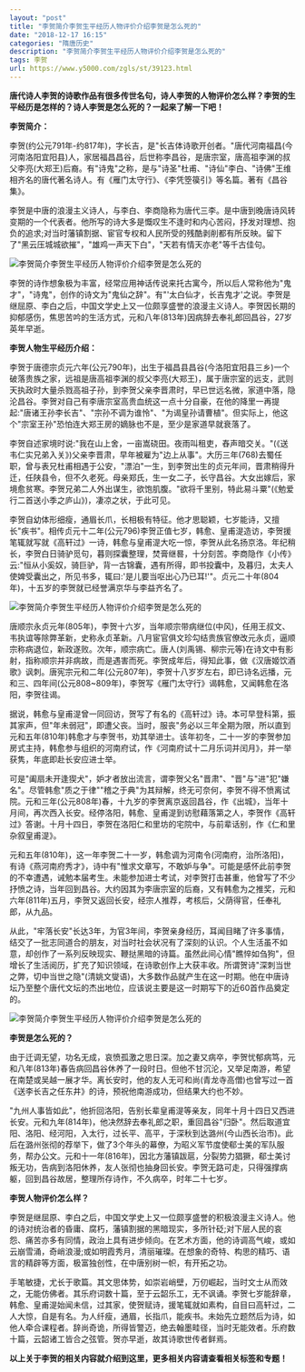 ```yaml
---
layout: "post"
title: "李贺简介李贺生平经历人物评价介绍李贺是怎么死的"
date: "2018-12-17 16:15"
categories: "隋唐历史"
description: "李贺简介李贺生平经历人物评价介绍李贺是怎么死的"
tags: 李贺
url: https://www.y5000.com/zgls/st/39123.html
---
```






**唐代诗人李贺的诗歌作品有很多传世名句，诗人李贺的人物评价怎么样？李贺的生平经历是怎样的？诗人李贺是怎么死的？一起来了解一下吧！**

 **李贺简介：**

李贺(约公元791年-约817年)，字长吉，是"长吉体诗歌开创者。"唐代河南福昌(今河南洛阳宜阳县)人，家居福昌昌谷，后世称李昌谷，是唐宗室，唐高祖李渊的叔父李亮(大郑王)后裔。有"诗鬼"之称，是与"诗圣"杜甫、"诗仙"李白、"诗佛"王维相齐名的唐代著名诗人。有《雁门太守行》、《李凭箜篌引》等名篇。著有《昌谷集》。

李贺是中唐的浪漫主义诗人，与李白、李商隐称为唐代三李。是中唐到晚唐诗风转变期的一个代表者。他所写的诗大多是慨叹生不逢时和内心苦闷，抒发对理想、抱负的追求;对当时藩镇割据、宦官专权和人民所受的残酷剥削都有所反映。留下了"黑云压城城欲摧"，"雄鸡一声天下白"，"天若有情天亦老"等千古佳句。

![李贺简介李贺生平经历人物评价介绍李贺是怎么死的](https://img.y5000.com/uploads/allimg/181221/2314e17ca6c8fb6b2727c06db6d35817.jpg)

李贺的诗作想象极为丰富，经常应用神话传说来托古寓今，所以后人常称他为"鬼才"，"诗鬼"，创作的诗文为"鬼仙之辞"。有"'太白仙才，长吉鬼才'之说。李贺是继屈原、李白之后，中国文学史上又一位颇享盛誉的浪漫主义诗人。李贺因长期的抑郁感伤，焦思苦吟的生活方式，元和八年(813年)因病辞去奉礼郎回昌谷，27岁英年早逝。

 **李贺人物生平经历介绍：**

李贺于唐德宗贞元六年(公元790年)，出生于福昌县昌谷(今洛阳宜阳县三乡)一个破落贵族之家，远祖是唐高祖李渊的叔父李亮(大郑王)，属于唐宗室的远支，武则天执政时大量杀戮高祖子孙，到李贺父亲李晋肃时，早已世远名微，家道中落，隐沦昌谷。李贺对自己有李唐宗室高贵血统这一点十分自豪，在他的降里一再提起:"唐诸王孙李长吉"、"宗孙不调为谁怜"、"为谒皇孙请曹植"。但实际上，他这个"宗室王孙"恐怕连大郑王房的嫡脉也不是，至少是家道早就衰落了。

李贺自述家境时说:"我在山上舍，一亩嵩硗田。夜雨叫租吏，舂声暗交关。"(《送韦仁实兄弟入关》)父亲李晋肃，早年被雇为"边上从事"。大历三年(768)去蜀任职，曾与表兄杜甫相遇于公安，"漂泊"一生，到李贺出生的贞元年间，晋肃稍得升迁，任陕县令，但不久老死。母亲郑氏，生一女二子，长守昌谷。大女出嫁后，家境愈贫寒。李贺兄弟二人外出谋生，欲饱肌腹。"欲将千里别，特此易斗粟"(《勉爱行二首送小季之庐山》)，凄凉之状，于此可见。

李贺自幼体形细瘦，通眉长爪，长相极有特征。他才思聪颖，七岁能诗，又擅长"疾书"。相传贞元十二年(公元796)李贺正值七岁，韩愈、皇甫湜造访，李贺援笔辄就写就《高轩过》一诗，韩愈与皇甫湜大吃一惊，李贺从此名扬京洛。年纪稍长，李贺白日骑驴觅句，暮则探囊整理，焚膏继晷，十分刻苦。李商隐作《小传》云:"恒从小奚奴，骑巨驴，背一古锦囊，遇有所得，即书投囊中，及暮归，太夫人使婢受囊出之，所见书多，辄曰:'是儿要当呕出心乃已耳!'"。贞元二十年(804年)，十五岁的李贺就已经誉满京华与李益齐名了。

![李贺简介李贺生平经历人物评价介绍李贺是怎么死的](https://img.y5000.com/uploads/allimg/181221/fae07faf5328715145b35ea1cf692b3c.jpg)

唐顺宗永贞元年(805年)，李贺十六岁，当年顺宗带病继位(中风)，任用王叔文、韦执谊等除弊革新，史称永贞革新。八月宦官俱文珍勾结贵族官僚改元永贞，逼顺宗称病退位，新政遂败。次年，顺宗病亡。唐人(刘禹锡、柳宗元等)在诗文中有影射，指称顺宗并非病故，而是遇害而死。李贺成年后，得知此事，做《汉唐姬饮酒歌》讽刺。唐宪宗元和二年(公元807年)，李贺十八岁岁左右，即已诗名远播，元和三、四年间(公元808~809年)，李贺写《雁门太守行》谒韩愈，又闻韩愈在洛阳，李贺往谒。

据说，韩愈与皇甫湜曾一同回访，贺写了有名的《高轩过》诗。本可早登科第，振其家声，但"年未弱冠"，即遭父丧。当时，服丧"务必以三年全期为限，所以直到元和五年(810年)韩愈才与李贺书，劝其举进士。该年初冬，二十一岁的李贺参加房式主持，韩愈参与组织的河南府试，作《河南府试十二月乐词并闰月》，并一举获隽，年底即赴长安应进士举。

可是"阖扇未开逢猰犬"，妒才者放出流言，谓李贺父名"晋肃"、"晋"与"进"犯"嫌名"。尽管韩愈"质之于律""稽之于典"为其辩解，终无可奈何，李贺不得不愤离试院。元和三年(公元808年)春，十九岁的李贺离京返回昌谷，作《出城》，当年十月间，再次西入长安。经停洛阳，韩愈、皇甫湜到访慰藉落第之人，李贺作《高轩过》答谢。十月十四日，李贺在洛阳仁和里坊的宅院中，与前辈话别，作《仁和里杂叙皇甫湜》。

元和五年(810年)，这一年李贺二十一岁，韩愈调为河南令(河南府，治所洛阳)，有诗《燕河南府秀才》，诗中有"惟求文章写，不敢妒与争"。可能是感怀此前李贺的不幸遭遇，诫勉本届考生。未能参加进士考试，对李贺打击甚重，他曾写了不少抒愤之诗，当年回到昌谷。大约因其为李唐宗室的后裔，又有韩愈为之推奖，元和六年(811年)五月，李贺又返回长安，经宗人推荐，考核后，父荫得官，任奉礼郎，从九品。

从此，"牢落长安"长达3年，为官3年间，李贺亲身经历，耳闻目睹了许多事情，结交了一批志同道合的朋友，对当时社会状况有了深刻的认识。个人生活虽不如意，却创作了一系列反映现实、鞭挞黑暗的诗篇。虽然此间心情"瞧悴如刍狗"，但增长了生活阅历，扩充了知识领域，在诗歌创作上大获丰收。所谓贺诗"深刺当世之弊，切中当世之隐"(清姚文燮语)，大多数作品就产生在这一时期。他在中唐诗坛乃至整个唐代文坛的杰出地位，应该说主要是这一时期写下的近60首作品奠定的。

![李贺简介李贺生平经历人物评价介绍李贺是怎么死的](https://img.y5000.com/uploads/allimg/181221/43c127cc1ac4e14d3437b8bf6f40ca57.jpg)

 **李贺是怎么死的？**

由于迁调无望，功名无成，哀愤孤激之思日深。加之妻又病卒，李贺忧郁病笃，元和八年(813年)春告病回昌谷休养了一段时日。但他不甘沉沦，又举足南游，希望在南楚或吴越一展才华。离长安时，他的友人无可和尚(青龙寺高僧)也曾写过一首《送李长吉之任东井》的诗，预祝他南游成功，但结果大约也不妙。

"九州人事皆如此"，他折回洛阳，告别长辈皇甫湜等亲友，同年十月十四日又西进长安。元和九年(814年)，他决然辞去奉礼郎之职，重回昌谷"归卧"。然后取道宜阳、洛阳、经河阳，入太行，过长平、高平，于深秋到达潞州(今山西长治市)。此后在潞州张彻的荐举下，做了3个年头的幕僚，为昭义军节度使郗士美的军队服务，帮办公文。元和十一年(816年)，因北方藩镇跋扈，分裂势力猖獗，郗士美讨叛无功，告病到洛阳休养，友人张彻也抽身回长安。李贺无路可走，只得强撑病躯，回到昌谷故居，整理所存诗作，不久病卒，时年二十七岁。  

 **李贺人物评价怎么样？**

李贺是继屈原、李白之后，中国文学史上又一位颇享盛誉的积极浪漫主义诗人。他的诗对统治者的昏庸、腐朽，藩镇割据的黑暗现实，多所针砭;对下层人民的哀怨、痛苦亦多有同情，政治上具有进步倾向。在艺术方面，他的诗调高气峻，或如云崩雪涌，奇峭浪漫;或如明霞秀月，清丽璀璨。在想象的奇特、构思的精巧、语言的精辟等方面，极富独创性，在中唐别树一帜，有开拓之功。

手笔敏捷，尤长于歌篇。其文思体势，如崇岩峭壁，万仞崛起，当时文士从而效之，无能仿佛者。其乐府词数十篇，至于云韶乐工，无不讽诵。李贺七岁能辞章，韩愈、皇甫湜始闻未信，过其家，使贺赋诗，援笔辄就如素构，自目曰高轩过，二人大惊，自是有名。为人纤瘦，通眉，长指爪，能疾书。未始先立题然后为诗，如他人牵合课程者。辞尚奇诡，所得皆警迈，绝去翰墨畦径，当时无能效者。乐府数十篇，云韶诸工皆合之弦管。贺亦早逝，故其诗歌世传者鲜焉。

 **以上关于李贺的相关内容就介绍到这里，更多相关内容请查看相关标签和专题！**

